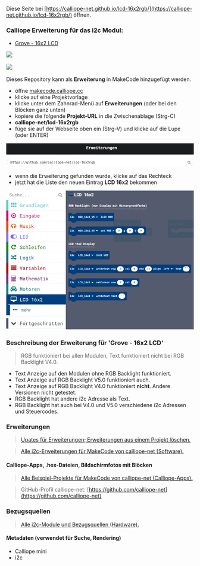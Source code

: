 
Diese Seite bei [https://calliope-net.github.io/lcd-16x2rgb/](https://calliope-net.github.io/lcd-16x2rgb/) öffnen.

### Calliope Erweiterung für das i2c Modul:

* [Grove - 16x2 LCD](https://wiki.seeedstudio.com/Grove-16x2_LCD_Series/)

![](https://files.seeedstudio.com/wiki/Grove-16x2_LCD_Series/img/main.jpg)

![](https://files.seeedstudio.com/wiki/Grove_LCD_RGB_Backlight/images/intro.jpg)

Dieses Repository kann als **Erweiterung** in MakeCode hinzugefügt werden.

* öffne [makecode.calliope.cc](https://makecode.calliope.cc)
* klicke auf eine Projektvorlage
* klicke unter dem Zahnrad-Menü auf **Erweiterungen** (oder bei den Blöcken ganz unten)
* kopiere die folgende **Projekt-URL** in die Zwischenablage (Strg-C)
* **calliope-net/lcd-16x2rgb**
* füge sie auf der Webseite oben ein (Strg-V) und klicke auf die Lupe (oder ENTER)

![](erweiterung-laden.png)

* wenn die Erweiterung gefunden wurde, klicke auf das Rechteck
* jetzt hat die Liste den neuen Eintrag **LCD 16x2** bekommen

![](blocks.png)

### Beschreibung der Erweiterung für 'Grove - 16x2 LCD'

> RGB funktioniert bei allen Modulen, Text funktioniert nicht bei RGB Backlight V4.0.
* Text Anzeige auf den Modulen ohne RGB Backlight funktioniert.
* Text Anzeige auf RGB Backlight V5.0 funktioniert auch.
* Text Anzeige auf RGB Backlight V4.0 funktioniert **nicht**. Andere Versionen nicht getestet.
* RGB Backlight hat andere i2c Adresse als Text.
* RGB Backlight hat auch bei V4.0 und V5.0 verschiedene i2c Adressen und Steuercodes.

### Erweiterungen

> [Upates für Erweiterungen; Erweiterungen aus einem Projekt löschen.](https://calliope-net.github.io/i2c-test#updates)

> [Alle i2c-Erweiterungen für MakeCode von calliope-net (Software).](https://calliope-net.github.io/i2c-test#erweiterungen)

#### Calliope-Apps, .hex-Dateien, Bildschirmfotos mit Blöcken

> [Alle Beispiel-Projekte für MakeCode von calliope-net (Calliope-Apps).](https://calliope-net.github.io/i2c-test#programmierbeispiele)

> GitHub-Profil calliope-net: [https://github.com/calliope-net](https://github.com/calliope-net)

### Bezugsquellen

> [Alle i2c-Module und Bezugsquellen (Hardware).](https://calliope-net.github.io/i2c-test#bezugsquellen)

#### Metadaten (verwendet für Suche, Rendering)

* Calliope mini
* i2c

